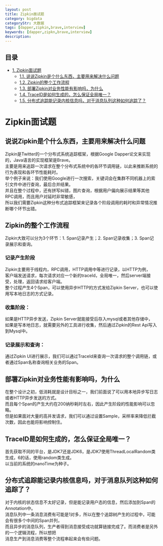 ```yaml
---
layout: post
title: Zipkin面试题
category: bigdata
categoryStr: 大数据
tags: [dapper,zipkin,brave,interview]
keywords: [dapper,zipkn,brave,interview]
description: 
---
```

<div id="table-of-contents">
<h2>目录</h2>
<div id="text-table-of-contents">
<ul>
<li><a href="#sec-1">1. Zipkin面试题</a>
<ul>
<li><a href="#sec-1-1">1.1. 说说Zipkin是个什么东西，主要用来解决什么问题</a></li>
<li><a href="#sec-1-2">1.2. Zipkin的整个工作流程</a></li>
<li><a href="#sec-1-3">1.3. 部署Zipkin对业务性能有影响吗，为什么</a></li>
<li><a href="#sec-1-4">1.4. TraceID是如何生成的，怎么保证全局唯一？</a></li>
<li><a href="#sec-1-5">1.5. 分布式追踪能记录内核信息吗，对于消息队列这种如何追踪了？</a></li>
</ul>
</li>
</ul>
</div>
</div>

# Zipkin面试题<a id="sec-1" name="sec-1"></a>

## 说说Zipkin是个什么东西，主要用来解决什么问题<a id="sec-1-1" name="sec-1-1"></a>

Zipkin是Twitter的一个分布式系统追踪框架，根据Google Dapper论文来实现的，Java语言的实现框架是Brave。  
主要是用来追踪一次请求在整个分布式系统中的各环节调用链，以此来推断系统的行为表现和各环节性能耗时。  
举个例子来说：我们使用Google进行一次搜索，关键词会在集群不同机器上的索引文件中进行查询，最后合并结果。  
并且在整个过程中，还有拼写纠错，图片查询，根据用户偏向展示结果等其他RPC调用，而且用户对延时非常敏感，  
所以我们需要Zipkin这种分布式追踪框架来记录各个阶段调用的耗时和异常情况推断哪个环节出错。  

## Zipkin的整个工作流程<a id="sec-1-2" name="sec-1-2"></a>

Zipkin大致可以分为3个环节：1. Span记录产生；2. Span记录收集；3. Span记录展示和查询。  

### 记录产生阶段
Zipkin主要用于线程内，RPC调用，HTTP调用中等进行记录，以HTTP为例，  
客户端发送请求，每次请求对应一个新的traceId，全局唯一，然后server端接受，处理，返回请求给客户端。  
整个过程产生4个Span，可以使用异步HTTP的方式发给Zipkin Server，也可以使用写本地日志的方式记录。  

### 收集阶段：
如果是HTTP异步发送，Zipkin Server就能接受后存入mysql或者其他存储中，  
如果是写本地日志，就需要另外的工具进行收集，然后通过Zipkin的Rest Api写入到Mysql中。  

### 记录展示和查询：
通过Zipkin UI进行展示，我们可以通过TraceId来查询一次请求的整个调用链，或者通过Span名称查询相关业务的Span。 

## 部署Zipkin对业务性能有影响吗，为什么<a id="sec-1-3" name="sec-1-3"></a>

在整个设计之初，低消耗就是设计目标之一，我们前面说了可以用本地异步写日志或者HTTP异步发送的方式。  
而且每个Span的产生大约在200纳秒耗时左右，因此产生阶段的性能影响可以忽略。  
但是如果面对大量的高并发请求，我们可以通过设置Sample，采样率来降低拦截次数，因此也能将影响控制住。  

## TraceID是如何生成的，怎么保证全局唯一？<a id="sec-1-4" name="sec-1-4"></a>

首先获取不同的平台，是JDK7还是JDK6，是JDK7使用ThreadLocalRandom类生成，6的话，使用random类生成。  
以当前的系统的nanoTime为种子。  

## 分布式追踪能记录内核信息吗，对于消息队列这种如何追踪了？<a id="sec-1-5" name="sec-1-5"></a>

对于内核的状态信息不太好记录，但是能记录用户态的信息，然后添加到Span的Annotation中。  
消息队列中一条消息消费有可能是1对多，所以在整个追踪树产生的过程中，可能会有很多个中间的Span并列，  
而且异步的消息队列，生产者得到消息接受成功就算链接完成了。而消费者是另外的一个逻辑流程，所以想把  
消息生产到消息消费等整个流程串起来会有些问题。  
